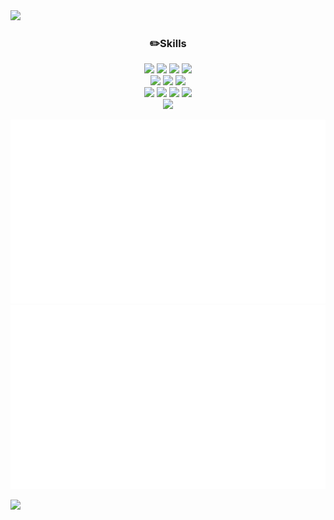 
<img src="https://capsule-render.vercel.app/api?type=waving&color=D6E4EA&height=150&section=header" />
<!--
### 👋 Introduction
#### 안녕하세요! 새로운 기술에 도전하고 학습하는 것을 좋아합니다. 다양한 시점으로 문제를 인식하고 해결하고자 노력합니다.  
### About Me
-->
<h3 align="center"> ✏️Skills </h3>
<p align="center">
  <img src="https://img.shields.io/badge/React-%2361DAFB?logo=react&logoColor=white"/>
  <img src="https://img.shields.io/badge/HTML-%23E34F26?logo=html5&logoColor=white"/>
  <img src="https://img.shields.io/badge/CSS-%231572B6?logo=css3&logoColor=white"/>
  <img src="https://img.shields.io/badge/JavaScript-F7DF1E?logo=JavaScript&logoColor=white"/>
  <br>
  <img src="https://img.shields.io/badge/Python3-3776AB?logo=Python&logoColor=%23FFFFFF"/>
  <img src="https://img.shields.io/badge/Flask-000000?logo=Flask&logoColor=%23FFFFFF"/>
  <img src="https://img.shields.io/badge/MySQL-%234479A1?logo=mysql&logoColor=white"/>
  <br>
  <img src="https://img.shields.io/badge/AmazonAWS-232F3E?style=flat-square&logo=amazonaws&logoColor=white"/>
  <img src="https://img.shields.io/badge/Docker-%232496ED?style=flat&logo=docker&logoColor=white"/>
  <img src="https://img.shields.io/badge/Kubernetes-%23326CE5?style=flat&logo=kubernetes&logoColor=white"/>
  <img src="https://img.shields.io/badge/Terraform-%23844FBA?style=flat&logo=terraform&logoColor=white"/>
  <br>
  <img src="https://img.shields.io/badge/GitHub%20Actions-2088FF?logo=Github%20Actions&logoColor=FFFFFF"/>
</p>

<a href="https://github.com/Kwak-Minju/github-stats-transparent" align="center">

![](https://raw.githubusercontent.com/Kwak-Minju/github-stats-transparent/output/generated/overview.svg)
![](https://raw.githubusercontent.com/Kwak-Minju/github-stats-transparent/output/generated/languages.svg)

</a>

<img src="https://capsule-render.vercel.app/api?type=waving&color=D6E4EA&height=150&section=footer" />







<!--
**Kwak-Minju/Kwak-Minju** is a ✨ _special_ ✨ repository because its `README.md` (this file) appears on your GitHub profile.

Here are some ideas to get you started:

- 🔭 I’m currently working on ...
- 🌱 I’m currently learning ...
- 👯 I’m looking to collaborate on ...
- 🤔 I’m looking for help with ...
- 💬 Ask me about ...
- 📫 How to reach me: ...
- 😄 Pronouns: ...
- ⚡ Fun fact: ...
-->


